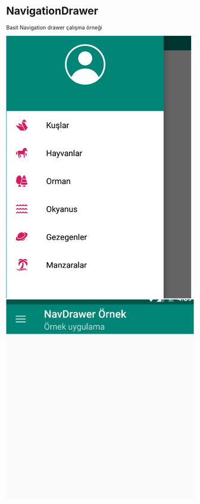 # NavigationDrawer

Basit Navigation drawer çalışma örneği

![alt text](https://github.com/ihaydinn/NavigationDrawer/blob/master/navigationdrawer2.png)
![alt text](https://github.com/ihaydinn/NavigationDrawer/blob/master/navigationdrawer.png)
